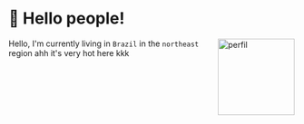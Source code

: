 # 👋 Hello people!

<img align="right" alt="perfil" width="135" 
     src="https://raw.githubusercontent.com/sebastianjnuwu/sebastianjnuwu/main/imagens/perfil.png">

Hello, I'm currently living in `Brazil` in the `northeast` region ahh it's very hot here kkk
